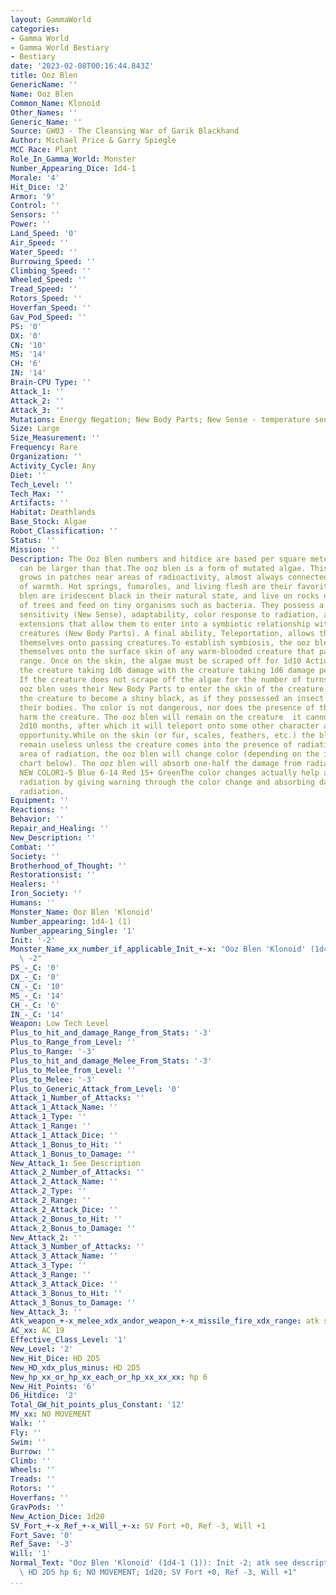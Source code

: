 ```yaml
---
layout: GammaWorld
categories:
- Gamma World
- Gamma World Bestiary
- Bestiary
date: '2023-02-08T00:16:44.843Z'
title: Ooz Blen
GenericName: ''
Name: Ooz Blen
Common_Name: Klonoid
Other_Names: ''
Generic_Name: ''
Source: GW03 - The Cleansing War of Garik Blackhand
Author: Michael Price & Garry Spiegle
MCC Race: Plant
Role_In_Gamma_World: Monster
Number_Appearing_Dice: 1d4-1
Morale: '4'
Hit_Dice: '2'
Armor: '9'
Control: ''
Sensors: ''
Power: ''
Land_Speed: '0'
Air_Speed: ''
Water_Speed: ''
Burrowing_Speed: ''
Climbing_Speed: ''
Wheeled_Speed: ''
Tread_Speed: ''
Rotors_Speed: ''
Hoverfan_Speed: ''
Gav_Pod_Speed: ''
PS: '0'
DX: '0'
CN: '10'
MS: '14'
CH: '6'
IN: '14'
Brain-CPU Type: ''
Attack_1: ''
Attack_2: ''
Attack_3: ''
Mutations: Energy Negation; New Body Parts; New Sense - temperature sensitivity; Teleportation
Size: Large
Size_Measurement: ''
Frequency: Rare
Organization: ''
Activity_Cycle: Any
Diet: ''
Tech_Level: ''
Tech_Max: ''
Artifacts: ''
Habitat: Deathlands
Base_Stock: Algae
Robot_Classification: ''
Status: ''
Mission: ''
Description: The Ooz Blen numbers and hitdice are based per square meter.  Patches
  can be larger than that.The ooz blen is a form of mutated algae. This type of plant
  grows in patches near areas of radioactivity, almost always connected to a source
  of warmth. Hot springs, fumaroles, and living flesh are their favorite locations.Ooz
  blen are iridescent black in their natural state, and live on rocks or the branches
  of trees and feed on tiny organisms such as bacteria. They possess a life detecting
  sensitivity (New Sense), adaptability, color response to radiation, and tiny fiber
  extensions that allow them to enter into a symbiotic relationship with warm-blooded
  creatures (New Body Parts). A final ability, Teleportation, allows them to project
  themselves onto passing creatures.To establish symbiosis, the ooz blen will teleport
  themselves onto the surface skin of any warm-blooded creature that passes within
  range. Once on the skin, the algae must be scraped off for 1d10 Action Turns with
  the creature taking 1d6 damage with the creature taking 1d6 damage per turn of scraping.
  If the creature does not scrape off the algae for the number of turns rolled, the
  ooz blen uses their New Body Parts to enter the skin of the creature. This causes
  the creature to become a shiny black, as if they possessed an insect chitin over
  their bodies. The color is not dangerous, nor does the presence of the ooz blen
  harm the creature. The ooz blen will remain on the creature  it cannot be removed  for
  2d10 months, after which it will teleport onto some other character at the first
  opportunity.While on the skin (or fur, scales, feathers, etc.) the black color will
  remain useless unless the creature comes into the presence of radiation. If in an
  area of radiation, the ooz blen will change color (depending on the intensity  see
  chart below). The ooz blen will absorb one-half the damage from radiation.INTENSITY
  NEW COLOR1-5 Blue 6-14 Red 15+ GreenThe color changes actually help a creature survive
  radiation by giving warning through the color change and absorbing damage from harmful
  radiation.
Equipment: ''
Reactions: ''
Behavior: ''
Repair_and_Healing: ''
New_Description: ''
Combat: ''
Society: ''
Brotherhood_of_Thought: ''
Restorationsist: ''
Healers: ''
Iron_Society: ''
Humans: ''
Monster_Name: Ooz Blen 'Klonoid'
Number_appearing: 1d4-1 (1)
Number_appearing_Single: '1'
Init: '-2'
Monster_Name_xx_number_if_applicable_Init_+-x: "Ooz Blen 'Klonoid' (1d4-1 (1)): Init\
  \ -2"
PS_-_C: '0'
DX_-_C: '0'
CN_-_C: '10'
MS_-_C: '14'
CH_-_C: '6'
IN_-_C: '14'
Weapon: Low Tech Level
Plus_to_hit_and_damage_Range_from_Stats: '-3'
Plus_to_Range_from_Level: ''
Plus_to_Range: '-3'
Plus_to_hit_and_damage_Melee_From_Stats: '-3'
Plus_to_Melee_from_Level: ''
Plus_to_Melee: '-3'
Plus_to_Generic_Attack_from_Level: '0'
Attack_1_Number_of_Attacks: ''
Attack_1_Attack_Name: ''
Attack_1_Type: ''
Attack_1_Range: ''
Attack_1_Attack_Dice: ''
Attack_1_Bonus_to_Hit: ''
Attack_1_Bonus_to_Damage: ''
New_Attack_1: See Description
Attack_2_Number_of_Attacks: ''
Attack_2_Attack_Name: ''
Attack_2_Type: ''
Attack_2_Range: ''
Attack_2_Attack_Dice: ''
Attack_2_Bonus_to_Hit: ''
Attack_2_Bonus_to_Damage: ''
New_Attack_2: ''
Attack_3_Number_of_Attacks: ''
Attack_3_Attack_Name: ''
Attack_3_Type: ''
Attack_3_Range: ''
Attack_3_Attack_Dice: ''
Attack_3_Bonus_to_Hit: ''
Attack_3_Bonus_to_Damage: ''
New_Attack_3: ''
Atk_weapon_+-x_melee_xdx_andor_weapon_+-x_missile_fire_xdx_range: atk see description
AC_xx: AC 19
Effective_Class_Level: '1'
New_Level: '2'
New_Hit_Dice: HD 2D5
New_HD_xdx_plus_minus: HD 2D5
New_hp_xx_or_hp_xx_each_or_hp_xx_xx_xx: hp 6
New_Hit_Points: '6'
D6_Hitdice: '2'
Total_GW_hit_points_plus_Constant: '12'
MV_xx: NO MOVEMENT
Walk: ''
Fly: ''
Swim: ''
Burrow: ''
Climb: ''
Wheels: ''
Treads: ''
Rotors: ''
Hoverfans: ''
GravPods: ''
New_Action_Dice: 1d20
SV_Fort_+-x_Ref_+-x_Will_+-x: SV Fort +0, Ref -3, Will +1
Fort_Save: '0'
Ref_Save: '-3'
Will: '1'
Normal_Text: "Ooz Blen 'Klonoid' (1d4-1 (1)): Init -2; atk see description; AC 19;\
  \ HD 2D5 hp 6; NO MOVEMENT; 1d20; SV Fort +0, Ref -3, Will +1"
...
```

